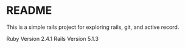 # README

This is a simple rails project for exploring rails, git, and active record.

Ruby Version 2.4.1
Rails Version 5.1.3

